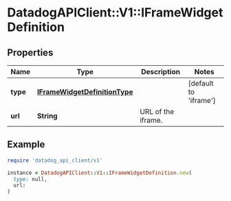 # DatadogAPIClient::V1::IFrameWidgetDefinition

## Properties

| Name     | Type                                                            | Description        | Notes                         |
| -------- | --------------------------------------------------------------- | ------------------ | ----------------------------- |
| **type** | [**IFrameWidgetDefinitionType**](IFrameWidgetDefinitionType.md) |                    | [default to &#39;iframe&#39;] |
| **url**  | **String**                                                      | URL of the iframe. |                               |

## Example

```ruby
require 'datadog_api_client/v1'

instance = DatadogAPIClient::V1::IFrameWidgetDefinition.new(
  type: null,
  url:
)
```
